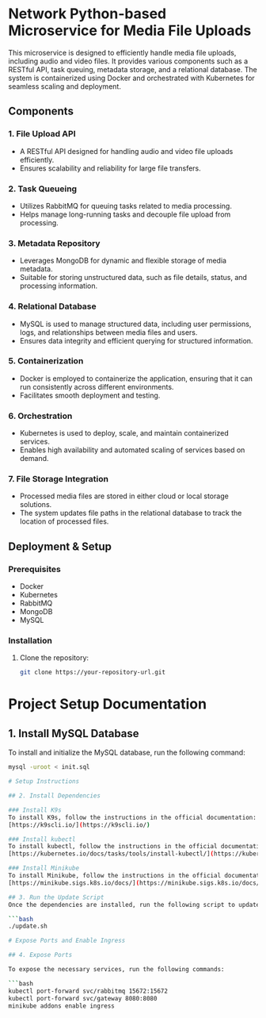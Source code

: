 # Network Python-based Microservice for Media File Uploads

This microservice is designed to efficiently handle media file uploads, including audio and video files. It provides various components such as a RESTful API, task queuing, metadata storage, and a relational database. The system is containerized using Docker and orchestrated with Kubernetes for seamless scaling and deployment.

## Components

### 1. File Upload API
- A RESTful API designed for handling audio and video file uploads efficiently.
- Ensures scalability and reliability for large file transfers.

### 2. Task Queueing
- Utilizes RabbitMQ for queuing tasks related to media processing.
- Helps manage long-running tasks and decouple file upload from processing.

### 3. Metadata Repository
- Leverages MongoDB for dynamic and flexible storage of media metadata.
- Suitable for storing unstructured data, such as file details, status, and processing information.

### 4. Relational Database
- MySQL is used to manage structured data, including user permissions, logs, and relationships between media files and users.
- Ensures data integrity and efficient querying for structured information.

### 5. Containerization
- Docker is employed to containerize the application, ensuring that it can run consistently across different environments.
- Facilitates smooth deployment and testing.

### 6. Orchestration
- Kubernetes is used to deploy, scale, and maintain containerized services.
- Enables high availability and automated scaling of services based on demand.

### 7. File Storage Integration
- Processed media files are stored in either cloud or local storage solutions.
- The system updates file paths in the relational database to track the location of processed files.

## Deployment & Setup

### Prerequisites
- Docker
- Kubernetes
- RabbitMQ
- MongoDB
- MySQL

### Installation
1. Clone the repository:
   ```bash
   git clone https://your-repository-url.git

# Project Setup Documentation

## 1. Install MySQL Database

To install and initialize the MySQL database, run the following command:

```bash
mysql -uroot < init.sql

# Setup Instructions

## 2. Install Dependencies

### Install K9s
To install K9s, follow the instructions in the official documentation:  
[https://k9scli.io/](https://k9scli.io/)

### Install kubectl
To install kubectl, follow the instructions in the official documentation:  
[https://kubernetes.io/docs/tasks/tools/install-kubectl/](https://kubernetes.io/docs/tasks/tools/install-kubectl/)

### Install Minikube
To install Minikube, follow the instructions in the official documentation:  
[https://minikube.sigs.k8s.io/docs/](https://minikube.sigs.k8s.io/docs/)

## 3. Run the Update Script
Once the dependencies are installed, run the following script to update the environment:

```bash
./update.sh

# Expose Ports and Enable Ingress

## 4. Expose Ports

To expose the necessary services, run the following commands:

```bash
kubectl port-forward svc/rabbitmq 15672:15672
kubectl port-forward svc/gateway 8080:8080
minikube addons enable ingress